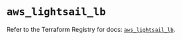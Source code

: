 # `aws_lightsail_lb`

Refer to the Terraform Registry for docs: [`aws_lightsail_lb`](https://registry.terraform.io/providers/hashicorp/aws/6.7.0/docs/resources/lightsail_lb).
